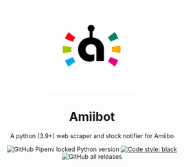 <p align="center">
  <a href="https://ecoppen.github.io/amiibot/">
    <img src="https://raw.githubusercontent.com/ecoppen/Amiibot/main/docs/amiibot.png" width="200"  alt="Amiibot">
  </a>
</p>

<h1 align="center">
Amiibot
</h1>

<p align="center">
A python (3.9+) web scraper and stock notifier for Amiibo
</p>
<p align="center">
<img alt="GitHub Pipenv locked Python version" src="https://img.shields.io/github/pipenv/locked/python-version/ecoppen/Amiibot">
<a href="https://github.com/psf/black"><img alt="Code style: black" src="https://img.shields.io/badge/code%20style-black-000000.svg"></a>
<img alt="GitHub all releases" src="https://img.shields.io/github/downloads/ecoppen/Amiibot/total">
</p>
